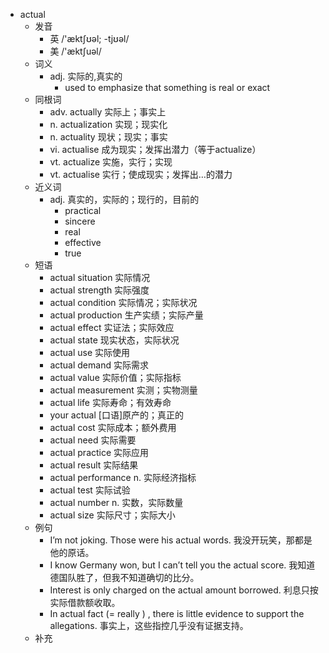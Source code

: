 - actual
  - 发音
    - 英 /'æktʃʊəl; -tjʊəl/
    - 美 /'æktʃuəl/
  - 词义
    - adj. 实际的,真实的
      - used to emphasize that something is real or exact
  - 同根词
    - adv. actually 实际上；事实上
    - n. actualization 实现；现实化
    - n. actuality 现状；现实；事实
    - vi. actualise 成为现实；发挥出潜力（等于actualize）
    - vt. actualize 实施，实行；实现
    - vt. actualise 实行；使成现实；发挥出…的潜力
  - 近义词
    - adj. 真实的，实际的；现行的，目前的
      - practical
      - sincere
      - real
      - effective
      - true
  - 短语
    - actual situation 实际情况
    - actual strength 实际强度
    - actual condition 实际情况；实际状况
    - actual production 生产实绩；实际产量
    - actual effect 实证法；实际效应
    - actual state 现实状态，实际状况
    - actual use 实际使用
    - actual demand 实际需求
    - actual value 实际价值；实际指标
    - actual measurement 实测；实物测量
    - actual life 实际寿命；有效寿命
    - your actual [口语]原产的；真正的
    - actual cost 实际成本；额外费用
    - actual need 实际需要
    - actual practice 实际应用
    - actual result 实际结果
    - actual performance n. 实际经济指标
    - actual test 实际试验
    - actual number n. 实数，实际数量
    - actual size 实际尺寸；实际大小
  - 例句
    - I’m not joking. Those were his actual words. 我没开玩笑，那都是他的原话。
    - I know Germany won, but I can’t tell you the actual score. 我知道德国队胜了，但我不知道确切的比分。
    - Interest is only charged on the actual amount borrowed. 利息只按实际借款额收取。
    - In actual fact (=  really  ) , there is little evidence to support the allegations. 事实上，这些指控几乎没有证据支持。
  - 补充